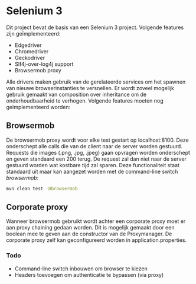 # Selenium 3

Dit project bevat de basis van een Selenium 3 project.
Volgende features zijn geïmplementeerd:

- Edgedriver
- Chromedriver
- Geckodriver
- Slf4j-over-log4j support
- Browsermob proxy

Alle drivers maken gebruik van de gerelateerde services om het spawnen van nieuwe browserinstanties te versnellen.
Er wordt zoveel mogelijk gebruik gemaakt van composition over inheritance om de onderhoudbaarheid te verhogen.
Volgende features moeten nog geïmplementeerd worden:

## Browsermob

De browsermob proxy wordt voor elke test gestart op localhost:8100. Deze onderschept alle calls die van de client naar de server worden gestuurd. Requests die images (.png, .jpg, .jpeg) gaan opvragen worden onderschept en geven standaard een 200 terug. De request zal dan niet naar de server gestuurd worden wat kostbare tijd zal sparen.
Deze functionaliteit staat standaard uit maar kan aangezet worden met de command-line switch *browsermob*:

```sh
mvn clean test -Dbrowsermob
```

## Corporate proxy

Wanneer browsermob gebruikt wordt achter een corporate proxy moet er aan proxy chaining gedaan worden. Dit is mogelijk gemaakt door een boolean mee te geven aan de constructor van de Proxymanager.
De corporate proxy zelf kan geconfigureerd worden in application.properties.


### Todo
- Command-line switch inbouwen om browser te kiezen
- Headers toevoegen om authenticatie te bypassen (via proxy)